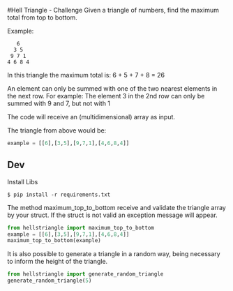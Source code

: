 #Hell Triangle - Challenge
Given a triangle of numbers, find the maximum total from top to bottom.

Example:

       6        
      3 5
     9 7 1
    4 6 8 4
    
In this triangle the maximum total is:  6 + 5 + 7 + 8 = 26

An element can only be summed with one of the two nearest elements in the next row. For example: 
The element 3 in the 2nd row can only be summed with 9 and 7, but not with 1

The code will receive an (multidimensional) array as input.

The triangle from above would be:

```python
example = [[6],[3,5],[9,7,1],[4,6,8,4]]
```

## Dev

Install Libs
```shell
$ pip install -r requirements.txt
```

The method maximum_top_to_bottom receive and validate the triangle array by your struct. If the struct is not valid an exception message will appear.

```python
from hellstriangle import maximum_top_to_bottom
example = [[6],[3,5],[9,7,1],[4,6,8,4]]
maximum_top_to_bottom(example)
```

It is also possible to generate a triangle in a random way, being necessary to inform the height of the triangle.

```python
from hellstriangle import generate_random_triangle
generate_random_triangle(5)
```